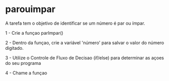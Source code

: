 # parouimpar
A tarefa tem o objetivo de identificar se um número é par ou ímpar.

1 - Crie a funçao parImpar()

2 - Dentro da funçao, crie a variável 'número' para salvar o valor do número digitado. 

3 - Utilize o Controle de Fluxo de Decisao (if/else) para determinar as açoes do seu programa

4 - Chame a funçao
